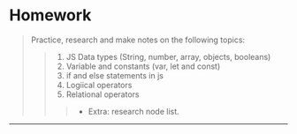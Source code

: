 

# Homework
 > Practice, research and make notes on the following topics:
 >> 1. JS Data types (String, number, array, objects, booleans)
 >>2. Variable and constants (var, let and const)
 >>3. if and else statements in js 
 >>4. Logiical operators
 >>5. Relational operators
 >>> - Extra: research node list.
 ---